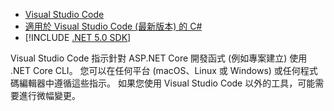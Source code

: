 * [Visual Studio Code](https://code.visualstudio.com/download)
* [適用於 Visual Studio Code (最新版本) 的 C#](https://marketplace.visualstudio.com/items?itemName=ms-dotnettools.csharp)
* [!INCLUDE [.NET 5.0 SDK](~/includes/5.0-SDK.md)]

Visual Studio Code 指示針對 ASP.NET Core 開發函式 (例如專案建立) 使用 .NET Core CLI。 您可以在任何平台 (macOS、Linux 或 Windows) 或任何程式碼編輯器中遵循這些指示。 如果您使用 Visual Studio Code 以外的工具，可能需要進行微幅變更。
